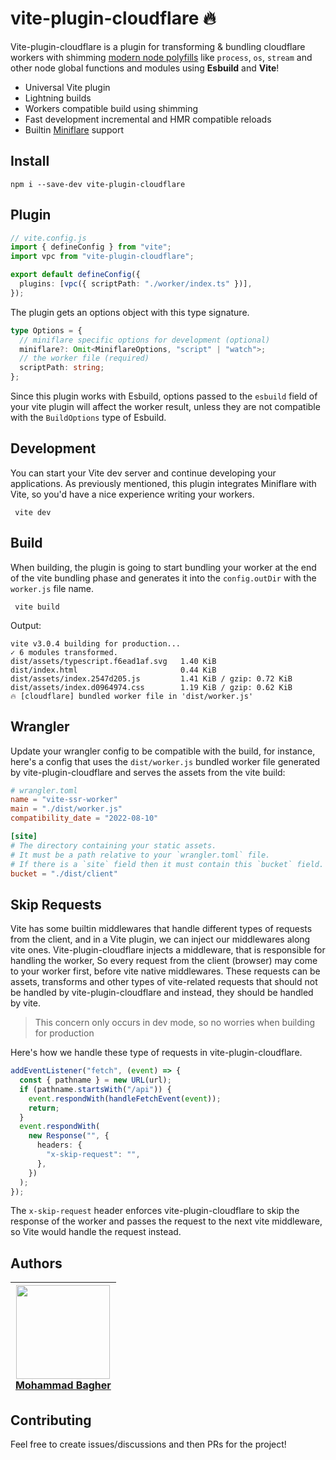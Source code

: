 # vite-plugin-cloudflare 🔥

Vite-plugin-cloudflare is a plugin for transforming & bundling cloudflare
workers with shimming [modern node
polyfills](https://github.com/Aslemammad/modern-node-polyfills) like `process`,
`os`, `stream` and other node global functions and modules using **Esbuild** and **Vite**!

- Universal Vite plugin
- Lightning builds
- Workers compatible build using shimming
- Fast development incremental and HMR compatible reloads
- Builtin [Miniflare](https://miniflare.dev/) support

## Install

```
npm i --save-dev vite-plugin-cloudflare
```

## Plugin

```ts
// vite.config.js
import { defineConfig } from "vite";
import vpc from "vite-plugin-cloudflare";

export default defineConfig({
  plugins: [vpc({ scriptPath: "./worker/index.ts" })],
});
```

The plugin gets an options object with this type signature.

```ts
type Options = {
  // miniflare specific options for development (optional)
  miniflare?: Omit<MiniflareOptions, "script" | "watch">;
  // the worker file (required)
  scriptPath: string;
};
```
Since this plugin works with Esbuild, options passed to the `esbuild` field of
your vite plugin will affect the worker result, unless they are not compatible
with the `BuildOptions` type of Esbuild.

## Development

You can start your Vite dev server and continue developing your applications. As
previously mentioned, this plugin integrates Miniflare with Vite, so you'd have
a nice experience writing your workers.

```
 vite dev
```

## Build

When building, the plugin is going to start bundling your worker at the end of
the vite bundling phase and generates it into the `config.outDir` with the
`worker.js` file name.

```
 vite build
```

Output:

```
vite v3.0.4 building for production...
✓ 6 modules transformed.
dist/assets/typescript.f6ead1af.svg   1.40 KiB
dist/index.html                       0.44 KiB
dist/assets/index.2547d205.js         1.41 KiB / gzip: 0.72 KiB
dist/assets/index.d0964974.css        1.19 KiB / gzip: 0.62 KiB
🔥 [cloudflare] bundled worker file in 'dist/worker.js'
```

## Wrangler

Update your wrangler config to be compatible with the build, for instance,
here's a config that uses the `dist/worker.js` bundled worker file generated by
vite-plugin-cloudflare and serves the assets from the vite build:

```toml
# wrangler.toml
name = "vite-ssr-worker"
main = "./dist/worker.js"
compatibility_date = "2022-08-10"

[site]
# The directory containing your static assets.
# It must be a path relative to your `wrangler.toml` file.
# If there is a `site` field then it must contain this `bucket` field.
bucket = "./dist/client"
```

## Skip Requests

Vite has some builtin middlewares that handle different types of requests from the
client, and in a Vite plugin, we can inject our middlewares along
vite ones.
Vite-plugin-cloudflare injects a middleware, that is responsible for handling
the worker, So every request from the client (browser) may come to your worker
first, before vite native middlewares. These requests can be assets,
transforms and other types of vite-related requests that should not be handled by
vite-plugin-cloudflare and instead, they should be handled by vite.

> This concern only occurs in dev mode, so no worries when building for production

Here's how we handle these type of requests in vite-plugin-cloudflare.

```ts
addEventListener("fetch", (event) => {
  const { pathname } = new URL(url);
  if (pathname.startsWith("/api")) {
    event.respondWith(handleFetchEvent(event));
    return;
  }
  event.respondWith(
    new Response("", {
      headers: {
        "x-skip-request": "",
      },
    })
  );
});
```

The `x-skip-request` header enforces vite-plugin-cloudflare to skip the response of the worker and passes the
request to the next vite middleware, so Vite would handle the request instead.

## Authors

| <a href="https://github.com/Aslemammad"> <img width='150' src="https://avatars.githubusercontent.com/u/37929992?v=4" /><br> Mohammad Bagher </a> |
| ------------------------------------------------------------------------------------------------------------------------------------------------ |

## Contributing

Feel free to create issues/discussions and then PRs for the project!
